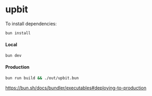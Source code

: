# upbit

To install dependencies:

```bash
bun install
```

#### Local

```bash
bun dev
```

#### Production

```bash
bun run build && ./out/upbit.bun
```

https://bun.sh/docs/bundler/executables#deploying-to-production
